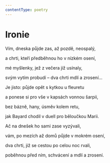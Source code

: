 ```yaml
---
contentType: poetry
---
```


# Ironie

Vím, dneska půjde zas, až pozdě, neospalý, 

a chrti, kteří předběhnou ho v nízkém osení, 

mé myšlenky, jež z večera již usínaly, 

svým vytím probudí – dva chrti mdlí a zrosení… 

Je jisto: půjde opět s kytkou u fleuretu 

a ponese si pro vše v kapsách vonnou šarpii, 

bez bázně, hany, úsměv kolem retu, 

jak Bayard chodil v duell pro běloučkou Marii. 

Ač na dnešek ho sami zase vyzývali, 

vám, po mezích až domů půjde v mokrém osení, 

dva chrti, již se cestou po celou noc rvali, 

poběhnou před ním, schvácení a mdlí a zrosení.
